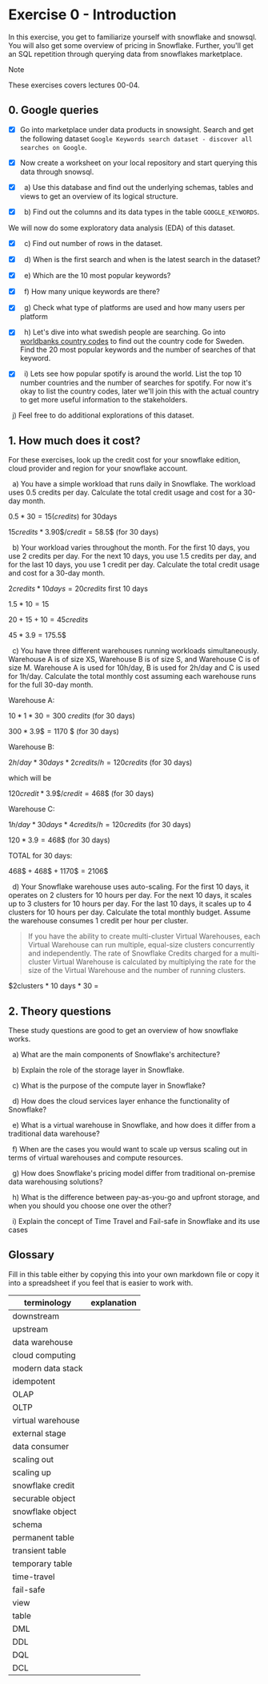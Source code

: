 # Exercise 0 - Introduction

In this exercise, you get to familiarize yourself with snowflake and snowsql. You will also get some overview of pricing in Snowflake. Further, you'll get an SQL repetition through querying data from snowflakes marketplace.

> [!NOTE]
> These exercises covers lectures 00-04.

## 0. Google queries

- [x] Go into marketplace under data products in snowsight. Search and get the following dataset `Google Keywords search dataset - discover all searches on Google`.

- [x] Now create a worksheet on your local repository and start querying this data through snowsql.

- [x] &nbsp; a) Use this database and find out the underlying schemas, tables and views to get an overview of its logical structure.

- [x] &nbsp; b) Find out the columns and its data types in the table `GOOGLE_KEYWORDS`.

We will now do some exploratory data analysis (EDA) of this dataset.

- [x] &nbsp; c) Find out number of rows in the dataset.

- [x] &nbsp; d) When is the first search and when is the latest search in the dataset?

- [x] &nbsp; e) Which are the 10 most popular keywords?

- [x] &nbsp; f) How many unique keywords are there?

- [x] &nbsp; g) Check what type of platforms are used and how many users per platform

- [x] &nbsp; h) Let's dive into what swedish people are searching. Go into [worldbanks country codes](https://wits.worldbank.org/wits/wits/witshelp/content/codes/country_codes.htm) to find out the country code for Sweden. Find the 20 most popular keywords and the number of searches of that keyword.

- [x] &nbsp; i) Lets see how popular spotify is around the world. List the top 10 number countries and the number of searches for spotify. For now it's okay to list the country codes, later we'll join this with the actual country to get more useful information to the stakeholders.

&nbsp; j) Feel free to do additional explorations of this dataset.

## 1. How much does it cost?

For these exercises, look up the credit cost for your snowflake edition, cloud provider and region for your snowflake account.

&nbsp; a) You have a simple workload that runs daily in Snowflake. The workload uses 0.5 credits per day. Calculate the total credit usage and cost for a 30-day month.

$0.5 * 30 = 15 (credits)$ for 30days

$15 credits  * 3.90 \$ / credit = 58.5\$$ (for 30 days)

&nbsp; b) Your workload varies throughout the month. For the first 10 days, you use 2 credits per day. For the next 10 days, you use 1.5 credits per day, and for the last 10 days, you use 1 credit per day. Calculate the total credit usage and cost for a 30-day month.

$2 credits * 10 days = 20 credits$ first 10 days

$1.5 * 10 = 15$

$20+15+10 = 45 credits$

$45 * 3.9 = 175.5\$$

&nbsp; c) You have three different warehouses running workloads simultaneously. Warehouse A is of size XS, Warehouse B is of size S, and Warehouse C is of size M. Warehouse A is used for 10h/day, B is used for 2h/day and C is used for 1h/day. Calculate the total monthly cost assuming each warehouse runs for the full 30-day month.

Warehouse A:

$10 * 1  * 30 = 300 \ credits$ (for 30 days)

$300 * 3.9\$ = 1170$ $ (for 30 days)

Warehouse B:

$2 h /day * 30 days * 2 credits/ h=  120 credits$ (for 30 days)

which will be

$120 credit * 3.9\$/ credit = 468\$$ (for 30 days)

Warehouse C:

$1h/day * 30 days * 4 credits/h = 120 credits$ (for 30 days)

$120 * 3.9 = 468\$$ (for 30 days)

TOTAL for 30 days:

$468\$ + 468\$ + 1170\$ = 2106\$$

&nbsp; d) Your Snowflake warehouse uses auto-scaling. For the first 10 days, it operates on 2 clusters for 10 hours per day. For the next 10 days, it scales up to 3 clusters for 10 hours per day. For the last 10 days, it scales up to 4 clusters for 10 hours per day. Calculate the total monthly budget. Assume the warehouse consumes 1 credit per hour per cluster.

> If you have the ability to create multi-cluster Virtual Warehouses, each Virtual Warehouse can run multiple, equal-size clusters concurrently
>and independently. The rate of Snowflake Credits charged for a multi-cluster Virtual Warehouse is calculated by multiplying the rate for the size
>of the Virtual Warehouse and the number of running clusters.

$2clusters * 10 days * 30 = 

## 2. Theory questions

These study questions are good to get an overview of how snowflake works.

&nbsp; a) What are the main components of Snowflake's architecture?

&nbsp; b) Explain the role of the storage layer in Snowflake.

&nbsp; c) What is the purpose of the compute layer in Snowflake?

&nbsp; d) How does the cloud services layer enhance the functionality of Snowflake?

&nbsp; e) What is a virtual warehouse in Snowflake, and how does it differ from a traditional data warehouse?

&nbsp; f) When are the cases you would want to scale up versus scaling out in terms of virtual warehouses and compute resources.

&nbsp; g) How does Snowflake's pricing model differ from traditional on-premise data warehousing solutions?

&nbsp; h) What is the difference between pay-as-you-go and upfront storage, and when you should you choose one over the other?

&nbsp; i) Explain the concept of Time Travel and Fail-safe in Snowflake and its use cases

## Glossary

Fill in this table either by copying this into your own markdown file or copy it into a spreadsheet if you feel that is easier to work with.

| terminology       | explanation |
| ----------------- | ----------- |
| downstream        |             |
| upstream          |             |
| data warehouse    |             |
| cloud computing   |             |
| modern data stack |             |
| idempotent        |             |
| OLAP              |             |
| OLTP              |             |
| virtual warehouse |             |
| external stage    |             |
| data consumer     |             |
| scaling out       |             |
| scaling up        |             |
| snowflake credit  |             |
| securable object  |             |
| snowflake object  |             |
| schema            |             |
| permanent table   |             |
| transient table   |             |
| temporary table   |             |
| time-travel       |             |
| fail-safe         |             |
| view              |             |
| table             |             |
| DML               |             |
| DDL               |             |
| DQL               |             |
| DCL               |             |